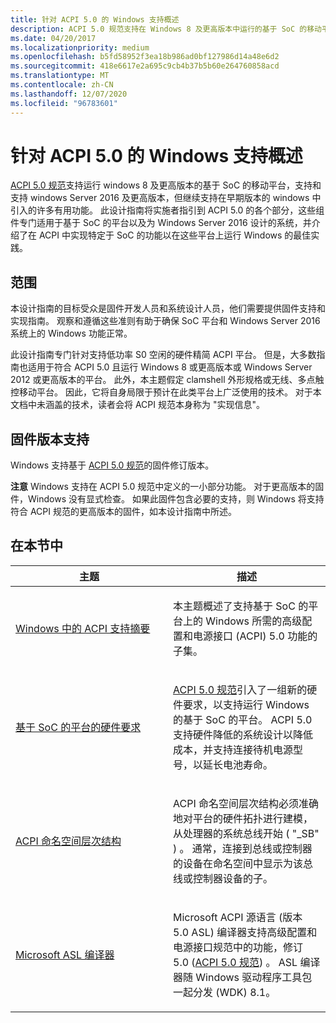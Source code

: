 ```yaml
---
title: 针对 ACPI 5.0 的 Windows 支持概述
description: ACPI 5.0 规范支持在 Windows 8 及更高版本中运行的基于 SoC 的移动平台，但继续支持在早期版本的 Windows 中引入的许多有用功能。
ms.date: 04/20/2017
ms.localizationpriority: medium
ms.openlocfilehash: b5fd58952f3ea18b986ad0bf127986d14a48e6d2
ms.sourcegitcommit: 418e6617e2a695c9cb4b37b5b60e264760858acd
ms.translationtype: MT
ms.contentlocale: zh-CN
ms.lasthandoff: 12/07/2020
ms.locfileid: "96783601"
---
```

# <a name="overview-of-windows-support-for-acpi-50"></a>针对 ACPI 5.0 的 Windows 支持概述


[ACPI 5.0 规范](https://uefi.org/specifications)支持运行 windows 8 及更高版本的基于 SoC 的移动平台，支持和支持 windows Server 2016 及更高版本，但继续支持在早期版本的 windows 中引入的许多有用功能。 此设计指南将实施者指引到 ACPI 5.0 的各个部分，这些组件专门适用于基于 SoC 的平台以及为 Windows Server 2016 设计的系统，并介绍了在 ACPI 中实现特定于 SoC 的功能以在这些平台上运行 Windows 的最佳实践。

## <a name="scope"></a>范围


本设计指南的目标受众是固件开发人员和系统设计人员，他们需要提供固件支持和实现指南。 观察和遵循这些准则有助于确保 SoC 平台和 Windows Server 2016 系统上的 Windows 功能正常。

此设计指南专门针对支持低功率 S0 空闲的硬件精简 ACPI 平台。 但是，大多数指南也适用于符合 ACPI 5.0 且运行 Windows 8 或更高版本或 Windows Server 2012 或更高版本的平台。 此外，本主题假定 clamshell 外形规格或无线、多点触控移动平台。 因此，它将自身局限于预计在此类平台上广泛使用的技术。 对于本文档中未涵盖的技术，读者会将 ACPI 规范本身称为 "实现信息"。

## <a name="firmware-revision-support"></a>固件版本支持


Windows 支持基于 [ACPI 5.0 规范](https://uefi.org/specifications)的固件修订版本。

**注意**  Windows 支持在 ACPI 5.0 规范中定义的一小部分功能。 对于更高版本的固件，Windows 没有显式检查。 如果此固件包含必要的支持，则 Windows 将支持符合 ACPI 规范的更高版本的固件，如本设计指南中所述。

 

## <a name="in-this-section"></a>在本节中


<table>
<colgroup>
<col width="50%" />
<col width="50%" />
</colgroup>
<thead>
<tr class="header">
<th>主题</th>
<th>描述</th>
</tr>
</thead>
<tbody>
<tr class="odd">
<td><p><a href="summary-of-acpi-support-in-windows.md" data-raw-source="[Summary of ACPI support in Windows](summary-of-acpi-support-in-windows.md)">Windows 中的 ACPI 支持摘要</a></p></td>
<td><p>本主题概述了支持基于 SoC 的平台上的 Windows 所需的高级配置和电源接口 (ACPI) 5.0 功能的子集。</p></td>
</tr>
<tr class="even">
<td><p><a href="hardware-requirements-for-soc-based-platforms.md" data-raw-source="[Hardware requirements for SoC-based platforms](hardware-requirements-for-soc-based-platforms.md)">基于 SoC 的平台的硬件要求</a></p></td>
<td><p><a href="https://uefi.org/specifications" data-raw-source="[ACPI 5.0 specification](https://uefi.org/specifications)">ACPI 5.0 规范</a>引入了一组新的硬件要求，以支持运行 Windows 的基于 SoC 的平台。 ACPI 5.0 支持硬件降低的系统设计以降低成本，并支持连接待机电源型号，以延长电池寿命。</p></td>
</tr>
<tr class="odd">
<td><p><a href="acpi-namespace-hierarchy.md" data-raw-source="[ACPI namespace hierarchy](acpi-namespace-hierarchy.md)">ACPI 命名空间层次结构</a></p></td>
<td><p>ACPI 命名空间层次结构必须准确地对平台的硬件拓扑进行建模，从处理器的系统总线开始 ( "_SB" ) 。 通常，连接到总线或控制器的设备在命名空间中显示为该总线或控制器设备的子。</p></td>
</tr>
<tr class="even">
<td><p><a href="microsoft-asl-compiler.md" data-raw-source="[Microsoft ASL compiler](microsoft-asl-compiler.md)">Microsoft ASL 编译器</a></p></td>
<td><p>Microsoft ACPI 源语言 (版本 5.0 ASL) 编译器支持高级配置和电源接口规范中的功能，修订 5.0 (<a href="https://uefi.org/specifications" data-raw-source="[ACPI 5.0 specification](https://uefi.org/specifications)">ACPI 5.0 规范</a>) 。 ASL 编译器随 Windows 驱动程序工具包一起分发 (WDK) 8.1。</p></td>
</tr>
</tbody>
</table>

 

 

 




